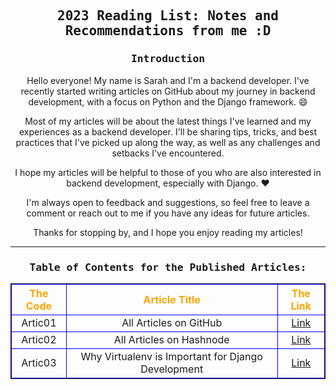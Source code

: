 <h2 align="center" style="font-weight: bold;"><samp>
2023 Reading List: Notes and Recommendations from me :D
</h2>

<h3 align="center"><samp>
Introduction
</h3>

<p align="center">
Hello everyone! My name is Sarah and I'm a backend developer. I've recently started writing articles on GitHub about my journey in backend development, with a focus on Python and the Django framework. 😄
</p>

<p align="center">
Most of my articles will be about the latest things I've learned and my experiences as a backend developer. I'll be sharing tips, tricks, and best practices that I've picked up along the way, as well as any challenges and setbacks I've encountered.
</p>

<p align="center">
I hope my articles will be helpful to those of you who are also interested in backend development, especially with Django. ❤️
<p>

<p align="center">
I'm always open to feedback and suggestions, so feel free to leave a comment or reach out to me if you have any ideas for future articles.
</p>

<p align="center">
Thanks for stopping by, and I hope you enjoy reading my articles!
</p>

---


<h3 align="center" style="font-weight: bold;"><samp>
Table of Contents for the Published Articles:
</h3>



<!-- | The Code |                   Article Title                    |                       The link                       |
| :------: | :------------------------------------------------: | :--------------------------------------------------: |
| Artic01  |               All Articles on GitHub               | [Link](https://sarahhudaib.github.io/reading-notes/) |
| Artic02  |              All Articles on Hashnode              |   [Link](https://sarahthedeveloper.hashnode.dev/)    |
| Artic03  | Why Virtualenv is Important for Django Development |      [Link](./Published_Articles/virtualenv.md)      | -->

<style>
  table {
    margin: 0 auto;
    border: 1px solid;
  }
    td {
    border: 1px solid blue !important;
    text-align: center;
  }
    th {
        border: 1px solid blue !important;
        color: orange;
        text-align: center;
  }
 
</style>

<table>
  <tr>
    <th>The Code</th>
    <th>Article Title</th>
    <th>The Link</th>
  </tr>
  <tr>
    <td>Artic01</td>
    <td>All Articles on GitHub</td>
    <td><a href="https://sarahhudaib.github.io/reading-notes/">Link</a></td>
  </tr>
  <tr>
    <td>Artic02</td>
    <td>All Articles on Hashnode</td>
    <td><a href="https://sarahthedeveloper.hashnode.dev/">Link</a></td>
  </tr>
  <tr>
    <td>Artic03</td>
    <td>Why Virtualenv is Important for Django Development</td>
    <td><a href="./Published_Articles/virtualenv.md">Link</a></td>
  </tr>
</table>
